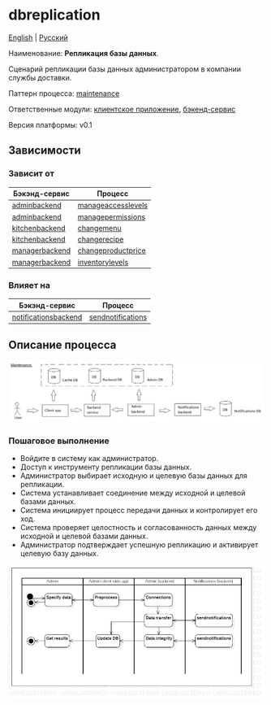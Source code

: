 # dbreplication

[English](dbreplication.md) | [Русский](dbreplication.ru.md)

Наименование: **Репликация базы данных**.

Сценарий репликации базы данных администратором в компании службы доставки.

Паттерн процесса: [maintenance](../../processpatterns/maintenance.ru.md)

Ответственные модули: [клиентское приложение](../../frontend/adminclient.ru.md), [бэкенд-сервис](../../backend/adminbackend.ru.md)

Версия платформы: v0.1

## Зависимости

### Зависит от

| Бэкэнд-сервис | Процесс |
| --- | ---- |
| [adminbackend](../../backend/adminbackend.md) | [manageaccesslevels](../admin/manageaccesslevels.md) |
| [adminbackend](../../backend/adminbackend.md) | [managepermissions](../admin/managepermissions.md) |
| [kitchenbackend](../../backend/kitchenbackend.md) | [changemenu](../kitchen/changemenu.md) |
| [kitchenbackend](../../backend/kitchenbackend.md) | [changerecipe](../kitchen/changerecipe.md) |
| [managerbackend](../../backend/managerbackend.md) | [changeproductprice](../manager/changeproductprice.md) |
| [managerbackend](../../backend/managerbackend.md) | [inventorylevels](../manager/inventorylevels.md) |

### Влияет на

| Бэкэнд-сервис | Процесс |
| --- | ---- |
| [notificationsbackend](../../backend/notificationsbackend.ru.md) | [sendnotifications](../notificationsbackend/sendnotifications.ru.md) |

## Описание процесса

![maintenance_overall](../../img/processpatterns/maintenance_overall.png)

### Пошаговое выполнение

- Войдите в систему как администратор.
- Доступ к инструменту репликации базы данных.
- Администратор выбирает исходную и целевую базы данных для репликации.
- Система устанавливает соединение между исходной и целевой базами данных.
- Система инициирует процесс передачи данных и контролирует его ход.
- Система проверяет целостность и согласованность данных между исходной и целевой базами данных.
- Администратор подтверждает успешную репликацию и активирует целевую базу данных.

![admin.dbreplication](../../img/activitydiagrams/admin.dbreplication.png)
